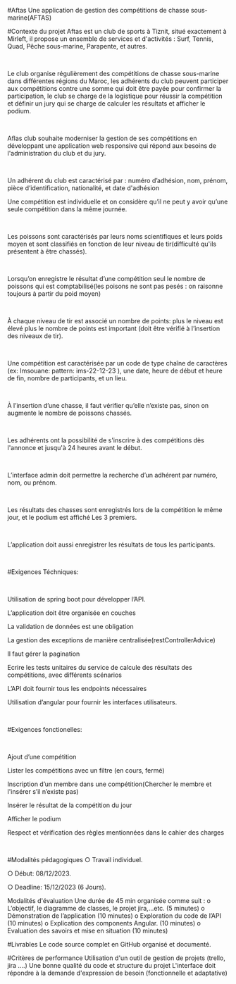 #Aftas
Une application de gestion des compétitions de chasse sous-marine(AFTAS)

#Contexte du projet
Aftas est un club de sports à Tiznit, situé exactement à Mirleft, il propose un ensemble de services et d'activités : Surf, Tennis, Quad, Pêche sous-marine, Parapente, et autres.

​

Le club organise régulièrement des compétitions de chasse sous-marine dans différentes régions du Maroc, les adhérents du club peuvent participer aux compétitions contre une somme qui doit être payée pour confirmer la participation, le club se charge de la logistique pour réussir la compétition et définir un jury qui se charge de calculer les résultats et afficher le podium.

​

Aflas club souhaite moderniser la gestion de ses compétitions en développant une application web responsive qui répond aux besoins de l'administration du club et du jury.

​

Un adhérent du club est caractérisé par : numéro d’adhésion, nom, prénom, pièce d’identification, nationalité, et date d'adhésion

Une compétition est individuelle et on considère qu’il ne peut y avoir qu’une seule compétition dans la même journée.

​

Les poissons sont caractérisés par leurs noms scientifiques et leurs poids moyen et sont classifiés en fonction de leur niveau de tir(difficulté qu'ils présentent à être chassés).

​

Lorsqu’on enregistre le résultat d’une compétition seul le nombre de poissons qui est comptabilisé(les poisons ne sont pas pesés : on raisonne toujours à partir du poid moyen)

​

À chaque niveau de tir est associé un nombre de points: plus le niveau est élevé plus le nombre de points est important (doit être vérifié à l’insertion des niveaux de tir).

​

Une compétition est caractérisée par un code de type chaîne de caractères (ex: Imsouane: pattern: ims-22-12-23 ), une date, heure de début et heure de fin, nombre de participants, et un lieu.

​

À l’insertion d’une chasse, il faut vérifier qu’elle n’existe pas, sinon on augmente le nombre de poissons chassés.

​

Les adhérents ont la possibilité de s'inscrire à des compétitions dès l'annonce et jusqu'à 24 heures avant le début.

​

L’interface admin doit permettre la recherche d’un adhérent par numéro, nom, ou prénom.

​

Les résultats des chasses sont enregistrés lors de la compétition le même jour, et le podium est affiché Les 3 premiers.

​

L’application doit aussi enregistrer les résultats de tous les participants.

​

#Exigences Téchniques:

​

Utilisation de spring boot pour développer l’API.

L’application doit être organisée en couches

La validation de données est une obligation

La gestion des exceptions de manière centralisée(restControllerAdvice)

Il faut gérer la pagination

Ecrire les tests unitaires du service de calcule des résultats des compétitions, avec différents scénarios

L’API doit fournir tous les endpoints nécessaires

Utilisation d’angular pour fournir les interfaces utilisateurs.

​

#Exigences fonctionelles:

​

Ajout d’une compétition

Lister les compétitions avec un filtre (en cours, fermé)

Inscription d’un membre dans une compétition(Chercher le membre et l'insérer s’il n’existe pas)

Insérer le résultat de la compétition du jour

Afficher le podium

Respect et vérification des règles mentionnées dans le cahier des charges

​

#Modalités pédagogiques
○ Travail individuel.

○ Début: 08/12/2023.

○ Deadline: 15/12/2023 (6 Jours).

Modalités d'évaluation
Une durée de 45 min organisée comme suit :
o L’objectif, le diagramme de classes, le projet jira,...etc. (5 minutes)
o Démonstration de l’application (10 minutes)
o Exploration du code de l’API (10 minutes)
o Explication des components Angular. (10 minutes)
o Evaluation des savoirs et mise en situation (10 minutes)

#Livrables
Le code source complet en GitHub organisé et documenté.

#Critères de performance
Utilisation d'un outil de gestion de projets (trello, jira ....)
Une bonne qualité du code et structure du projet
L'interface doit répondre à la demande d'expression de besoin (fonctionnelle et adaptative)
